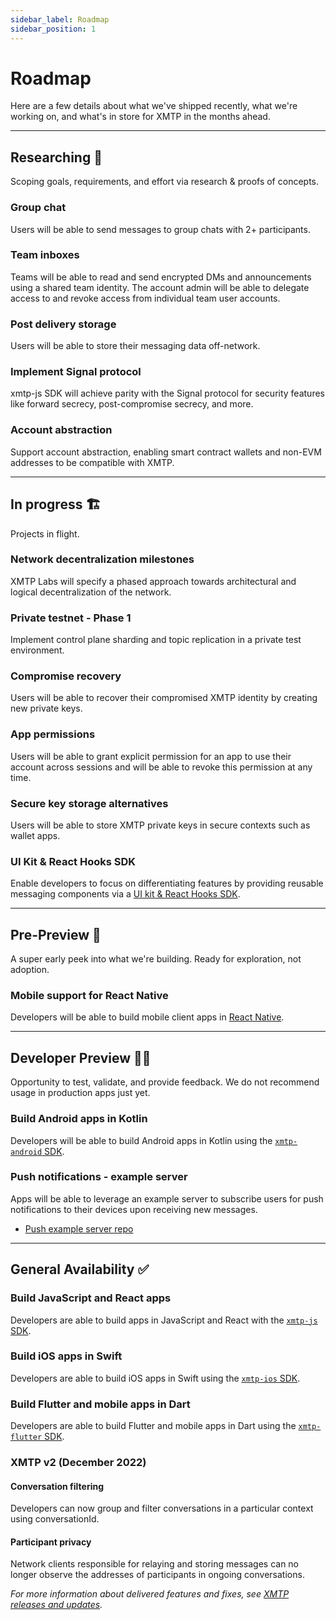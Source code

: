 ```yaml
---
sidebar_label: Roadmap
sidebar_position: 1
---
```


# Roadmap

Here are a few details about what we've shipped recently, what we're working on, and what's in store for XMTP in the months ahead.

---

## Researching 🔬

Scoping goals, requirements, and effort via research & proofs of concepts.

### Group chat

Users will be able to send messages to group chats with 2+ participants.

### Team inboxes

Teams will be able to read and send encrypted DMs and announcements using a shared team identity. The account admin will be able to delegate access to and revoke access from individual team user accounts.

### Post delivery storage

Users will be able to store their messaging data off-network.

### Implement Signal protocol

xmtp-js SDK will achieve parity with the Signal protocol for security features like forward secrecy, post-compromise secrecy, and more.

### Account abstraction

Support account abstraction, enabling smart contract wallets and non-EVM addresses to be compatible with XMTP.

---

## In progress 🏗️

Projects in flight.

### Network decentralization milestones

XMTP Labs will specify a phased approach towards architectural and logical decentralization of the network.

### Private testnet - Phase 1

Implement control plane sharding and topic replication in a private test environment.

### Compromise recovery

Users will be able to recover their compromised XMTP identity by creating new private keys.

### App permissions

Users will be able to grant explicit permission for an app to use their account across sessions and will be able to revoke this permission at any time.

### Secure key storage alternatives

Users will be able to store XMTP private keys in secure contexts such as wallet apps.

### UI Kit & React Hooks SDK

Enable developers to focus on differentiating features by providing reusable messaging components via a [UI kit & React Hooks SDK](https://github.com/xmtp/xmtp-react).

---

## Pre-Preview 👀

A super early peek into what we're building. Ready for exploration, not adoption.

### Mobile support for React Native

Developers will be able to build mobile client apps in [React Native](https://github.com/xmtp/xmtp-js/issues/170).

---

## Developer Preview 🧑‍💻

Opportunity to test, validate, and provide feedback. We do not recommend usage in production apps just yet.

### Build Android apps in Kotlin

Developers will be able to build Android apps in Kotlin using the [`xmtp-android` SDK](https://github.com/xmtp/xmtp-android).

### Push notifications - example server

Apps will be able to leverage an example server to subscribe users for push notifications to their devices upon receiving new messages.

- [Push example server repo](https://github.com/xmtp/example-notification-server-go)

---

## General Availability ✅

### Build JavaScript and React apps

Developers are able to build apps in JavaScript and React with the [`xmtp-js` SDK](/docs/tutorials/quickstarts/js-quickstart).

### Build iOS apps in Swift

Developers are able to build iOS apps in Swift using the [`xmtp-ios` SDK](/docs/tutorials/quickstarts/swift-quickstart).

### Build Flutter and mobile apps in Dart

Developers are able to build Flutter and mobile apps in Dart using the [`xmtp-flutter` SDK](/docs/tutorials/quickstarts/dart-quickstart).

### XMTP v2 (December 2022)

#### Conversation filtering

Developers can now group and filter conversations in a particular context using conversationId.

#### Participant privacy

Network clients responsible for relaying and storing messages can no longer observe the addresses of participants in ongoing conversations.

_For more information about delivered features and fixes, see [XMTP releases and updates](/docs/concepts/xmtp-releases)._

<!--
## Researching

Read the [XMTP litepaper]() to learn about key concepts on XMTP's research roadmap.
-->
